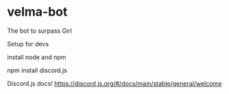 # velma-bot
The bot to surpass Girl

Setup for devs

install node and npm

npm install discord.js

Discord.js docs!
https://discord.js.org/#/docs/main/stable/general/welcome

